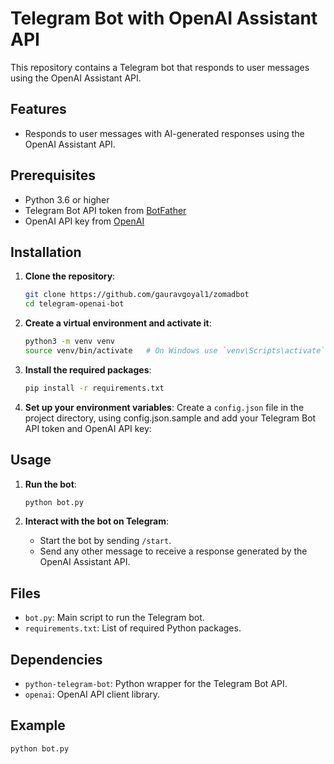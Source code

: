 # Telegram Bot with OpenAI Assistant API

This repository contains a Telegram bot that responds to user messages using the OpenAI Assistant API.

## Features

- Responds to user messages with AI-generated responses using the OpenAI Assistant API.

## Prerequisites

- Python 3.6 or higher
- Telegram Bot API token from [BotFather](https://core.telegram.org/bots#botfather)
- OpenAI API key from [OpenAI](https://beta.openai.com/signup/)

## Installation

1. **Clone the repository**:
    ```sh
    git clone https://github.com/gauravgoyal1/zomadbot
    cd telegram-openai-bot
    ```

2. **Create a virtual environment and activate it**:
    ```sh
    python3 -m venv venv
    source venv/bin/activate   # On Windows use `venv\Scripts\activate`
    ```

3. **Install the required packages**:
    ```sh
    pip install -r requirements.txt
    ```

4. **Set up your environment variables**:
    Create a `config.json` file in the project directory, using config.json.sample and add your Telegram Bot API token and OpenAI API key:

## Usage

1. **Run the bot**:
    ```sh
    python bot.py
    ```

2. **Interact with the bot on Telegram**:
    - Start the bot by sending `/start`.
    - Send any other message to receive a response generated by the OpenAI Assistant API.

## Files

- `bot.py`: Main script to run the Telegram bot.
- `requirements.txt`: List of required Python packages.

## Dependencies

- `python-telegram-bot`: Python wrapper for the Telegram Bot API.
- `openai`: OpenAI API client library.

## Example

```sh
python bot.py
